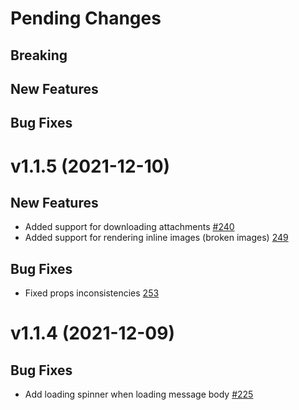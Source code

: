 # Pending Changes

## Breaking

## New Features

## Bug Fixes

# v1.1.5 (2021-12-10)

## New Features

- Added support for downloading attachments [#240](https://github.com/nylas/components/pull/240)
- Added support for rendering inline images (broken images) [249](https://github.com/nylas/components/pull/249)

## Bug Fixes

- Fixed props inconsistencies [253](https://github.com/nylas/components/pull/253)

# v1.1.4 (2021-12-09)

## Bug Fixes

- Add loading spinner when loading message body [#225](https://github.com/nylas/components/pull/225)
